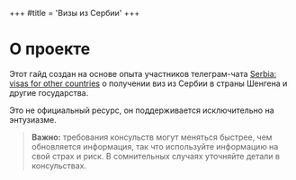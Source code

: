 +++
#title = 'Визы из Сербии'
+++
# О проекте
Этот гайд создан на основе опыта участников телеграм-чата [Serbia: visas for other countries](https://t.me/+fIZUn78R5SUzYjhi) о получении виз из Сербии в страны Шенгена и другие государства.

Это не официальный ресурс, он поддерживается исключительно на энтузиазме.

> **Важно:** требования консульств могут меняться быстрее, чем обновляется информация, так что используйте информацию на свой страх и риск. В сомнительных случаях уточняйте детали в консульствах.

